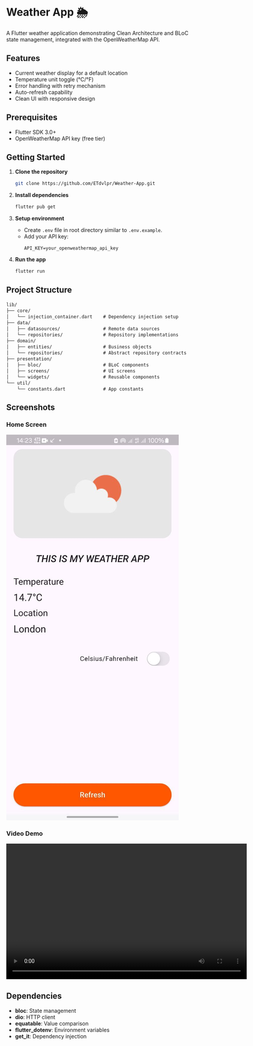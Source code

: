 # Weather App 🌦️

A Flutter weather application demonstrating Clean Architecture and BLoC state management, integrated with the OpenWeatherMap API.

## Features
- Current weather display for a default location
- Temperature unit toggle (°C/°F)
- Error handling with retry mechanism
- Auto-refresh capability
- Clean UI with responsive design

## Prerequisites
- Flutter SDK 3.0+
- OpenWeatherMap API key (free tier)

## Getting Started

1. **Clone the repository**
   ```bash
   git clone https://github.com/ETdvlpr/Weather-App.git
   ```

2. **Install dependencies**
   ```bash
   flutter pub get
   ```

3. **Setup environment**
   - Create `.env` file in root directory similar to `.env.example`.
   - Add your API key:
     ```env
     API_KEY=your_openweathermap_api_key
     ```

4. **Run the app**
   ```bash
   flutter run
   ```

## Project Structure
```
lib/
├── core/
│   └── injection_container.dart    # Dependency injection setup
├── data/
│   ├── datasources/                # Remote data sources
│   └── repositories/               # Repository implementations
├── domain/
│   ├── entities/                   # Business objects
│   └── repositories/               # Abstract repository contracts
├── presentation/
│   ├── bloc/                       # BLoC components
│   ├── screens/                    # UI screens
│   └── widgets/                    # Reusable components
└── util/
    └── constants.dart              # App constants
```

## Screenshots
### Home Screen
![Home Screen](screenshot/home.jpg)

### Video Demo

<video width="640" height="360" controls>
   <source src="screenshot/video.mp4" type="video/mp4">
   Your browser does not support the video tag.
</video>

## Dependencies
- **bloc**: State management
- **dio**: HTTP client
- **equatable**: Value comparison
- **flutter_dotenv**: Environment variables
- **get_it**: Dependency injection
